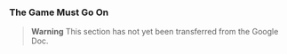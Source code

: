 ### The Game Must Go On

> **Warning**
> This section has not yet been transferred from the Google Doc.
